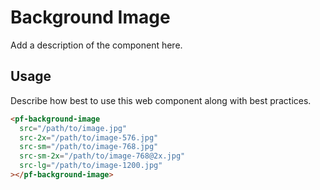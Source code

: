 # Background Image
Add a description of the component here.

## Usage
Describe how best to use this web component along with best practices.

```html
<pf-background-image
  src="/path/to/image.jpg"
  src-2x="/path/to/image-576.jpg"
  src-sm="/path/to/image-768.jpg"
  src-sm-2x="/path/to/image-768@2x.jpg"
  src-lg="/path/to/image-1200.jpg"
></pf-background-image>
```
